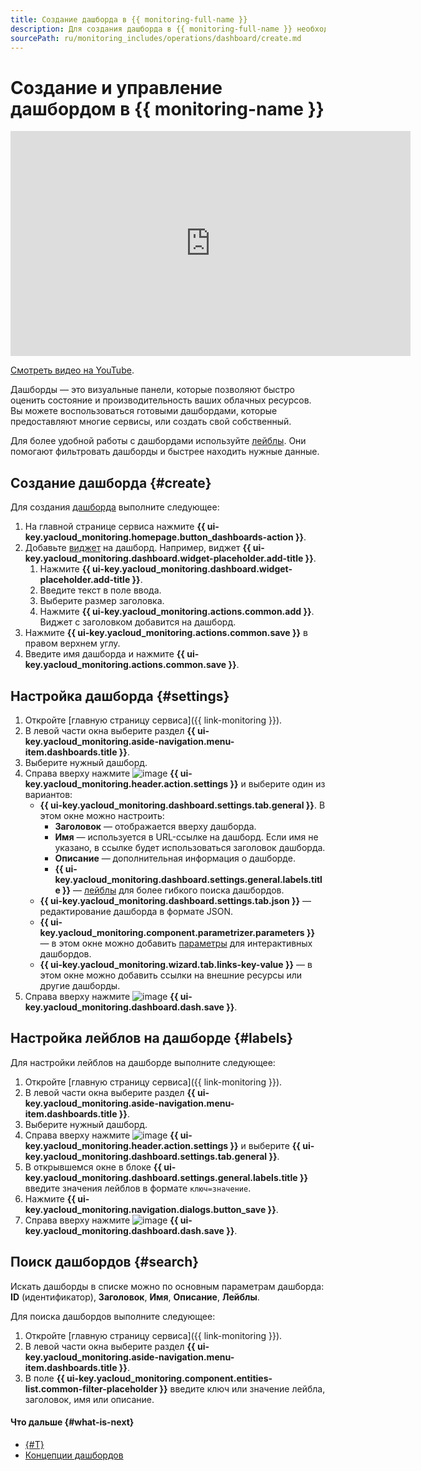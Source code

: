```yaml
---
title: Создание дашборда в {{ monitoring-full-name }}
description: Для создания дашборда в {{ monitoring-full-name }} необходимо на главной странице сервиса нажать на Создать дашборд. Добавьте виджет на дашборд. Нажмите Заголовок в блоке Добавить виджет, или нажмите Добавить в заголовке дашборда, а затем Заголовок. Введите текст в поле ввода. Выберите размер заголовка. Нажмите Добавить. Виджет с заголовком добавится на дашборд. Нажмите Сохранить в правом верхнем углу. Введите имя дашборда и нажмите Сохранить.
sourcePath: ru/monitoring_includes/operations/dashboard/create.md
---
```


# Создание и управление дашбордом в {{ monitoring-name }}


<iframe width="640" height="360" src="https://runtime.strm.yandex.ru/player/video/vplvgvuhu34zple6f3vj?autoplay=0&mute=0" allow="autoplay; fullscreen; picture-in-picture; encrypted-media" frameborder="0" scrolling="no"></iframe>

[Смотреть видео на YouTube](https://www.youtube.com/watch?v=TvLdfcPCOHw).



Дашборды — это визуальные панели, которые позволяют быстро оценить состояние и производительность ваших облачных ресурсов. Вы можете воспользоваться готовыми дашбордами, которые предоставляют многие сервисы, или создать свой собственный. 

Для более удобной работы с дашбордами используйте [лейблы](#labels). Они помогают фильтровать дашборды и быстрее находить нужные данные.


## Создание дашборда {#create}

Для создания [дашборда](../../concepts/visualization/dashboard.md) выполните следующее:

1. На главной странице сервиса нажмите **{{ ui-key.yacloud_monitoring.homepage.button_dashboards-action }}**.
1. Добавьте [виджет](../../concepts/visualization/widget.md) на дашборд. Например, виджет **{{ ui-key.yacloud_monitoring.dashboard.widget-placeholder.add-title }}**.
    1. Нажмите **{{ ui-key.yacloud_monitoring.dashboard.widget-placeholder.add-title }}**.
    1. Введите текст в поле ввода.
    1. Выберите размер заголовка.
    1. Нажмите **{{ ui-key.yacloud_monitoring.actions.common.add }}**. Виджет с заголовком добавится на дашборд.
1. Нажмите **{{ ui-key.yacloud_monitoring.actions.common.save }}** в правом верхнем углу.
1. Введите имя дашборда и нажмите **{{ ui-key.yacloud_monitoring.actions.common.save }}**.

## Настройка дашборда {#settings}

1. Откройте [главную страницу сервиса]({{ link-monitoring }}).
1. В левой части окна выберите раздел **{{ ui-key.yacloud_monitoring.aside-navigation.menu-item.dashboards.title }}**.
1. Выберите нужный дашборд.
1. Справа вверху нажмите ![image](../../../_assets/console-icons/gear.svg) **{{ ui-key.yacloud_monitoring.header.action.settings }}** и выберите один из вариантов:
   * **{{ ui-key.yacloud_monitoring.dashboard.settings.tab.general }}**. В этом окне можно настроить:
     * **Заголовок** — отображается вверху дашборда.
     * **Имя** — используется в URL-ссылке на дашборд. Если имя не указано, в ссылке будет использоваться заголовок дашборда.
     * **Описание** — дополнительная информация о дашборде.
     * **{{ ui-key.yacloud_monitoring.dashboard.settings.general.labels.title }}** — [лейблы](#labels) для более гибкого поиска дашбордов.
   * **{{ ui-key.yacloud_monitoring.dashboard.settings.tab.json }}** — редактирование дашборда в формате JSON.
   * **{{ ui-key.yacloud_monitoring.component.parametrizer.parameters }}** — в этом окне можно добавить [параметры](add-parameters.md) для интерактивных дашбордов.
   * **{{ ui-key.yacloud_monitoring.wizard.tab.links-key-value }}** — в этом окне можно добавить ссылки на внешние ресурсы или другие дашборды.
1. Справа вверху нажмите ![image](../../../_assets/console-icons/floppy-disk.svg) **{{ ui-key.yacloud_monitoring.dashboard.dash.save }}**.

## Настройка лейблов на дашборде {#labels}

Для настройки лейблов на дашборде выполните следующее:

1. Откройте [главную страницу сервиса]({{ link-monitoring }}).
1. В левой части окна выберите раздел **{{ ui-key.yacloud_monitoring.aside-navigation.menu-item.dashboards.title }}**.
1. Выберите нужный дашборд.
1. Справа вверху нажмите ![image](../../../_assets/console-icons/gear.svg) **{{ ui-key.yacloud_monitoring.header.action.settings }}** и выберите **{{ ui-key.yacloud_monitoring.dashboard.settings.tab.general }}**.
1. В открывшемся окне в блоке **{{ ui-key.yacloud_monitoring.dashboard.settings.general.labels.title }}** введите значения лейблов в формате `ключ=значение`.
1. Нажмите **{{ ui-key.yacloud_monitoring.navigation.dialogs.button_save }}**.
1. Справа вверху нажмите ![image](../../../_assets/console-icons/floppy-disk.svg) **{{ ui-key.yacloud_monitoring.dashboard.dash.save }}**.


## Поиск дашбордов {#search}

Искать дашборды в списке можно по основным параметрам дашборда: **ID** (идентификатор), **Заголовок**, **Имя**, **Описание**, **Лейблы**.

Для поиска дашбордов выполните следующее:

1. Откройте [главную страницу сервиса]({{ link-monitoring }}).
1. В левой части окна выберите раздел **{{ ui-key.yacloud_monitoring.aside-navigation.menu-item.dashboards.title }}**.
1. В поле **{{ ui-key.yacloud_monitoring.component.entities-list.common-filter-placeholder }}** введите ключ или значение лейбла, заголовок, имя или описание.

#### Что дальше {#what-is-next}
- [{#T}](add-widget.md)
- [Концепции дашбордов](../../concepts/visualization/dashboard.md)
